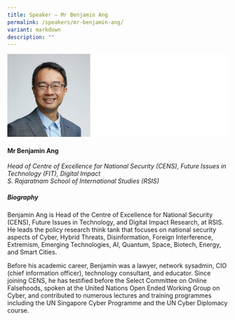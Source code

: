 ```yaml
---
title: Speaker – Mr Benjamin Ang
permalink: /speakers/mr-benjamin-ang/
variant: markdown
description: ""
---
```

![](/images/2024%20speakers/Benjamin_Ang.png)
#### **Mr Benjamin Ang**

*Head of Centre of Excellence for National Security (CENS), Future Issues in Technology (FIT), Digital Impact<br> S. Rajaratnam School of International Studies (RSIS)*

##### **Biography**
Benjamin Ang is Head of the Centre of Excellence for National Security (CENS), Future Issues in Technology, and Digital Impact Research, at RSIS. He leads the policy research think tank that focuses on national security aspects of Cyber, Hybrid Threats, Disinformation, Foreign Interference, Extremism, Emerging Technologies, AI, Quantum, Space, Biotech, Energy, and Smart Cities. 

Before his academic career, Benjamin was a lawyer, network sysadmin, CIO (chief information officer), technology consultant, and educator. Since joining CENS, he has testified before the Select Committee on Online Falsehoods, spoken at the United Nations Open Ended Working Group on Cyber, and contributed to numerous lectures and training programmes including the UN Singapore Cyber Programme and the UN Cyber Diplomacy course.